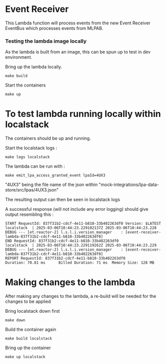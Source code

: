 # Event Receiver

This Lambda function will process events from the new Event Receiver EventBus which processes events from MLPAB.

### Testing the lambda image locally

As the lambda is built from an image, this can be spun up to test in dev environment.

Bring up the lambda locally.

```
make build
```

Start the containers 
```
make up
```

# To test lambda running locally within localstack

The containers should be up and running.

Start the localstack logs :
```
make logs localstack
```

The lambda can be run with :
```
make emit_lpa_access_granted_event lpaId=4UX3
```
"4UX3" being the file name of the json within "mock-integrations/lpa-data-store/src/lpas/4UX3.json"

The resulting output can then be seen in localstack logs

A successful response (will not include any error logging) should give output resembling this :

```
START RequestId: 837f31b2-cdcf-4e11-b810-33b402263df0 Version: $LATEST
localstack  | 2025-03-06T10:44:23.229102137Z 2025-03-06T10:44:23.228 DEBUG --- [et.reactor-2] l.s.l.i.version_manager    : [event-receiver-lambda-837f31b2-cdcf-4e11-b810-33b402263df0] 
END RequestId: 837f31b2-cdcf-4e11-b810-33b402263df0
localstack  | 2025-03-06T10:44:23.229119262Z 2025-03-06T10:44:23.229 DEBUG --- [et.reactor-2] l.s.l.i.version_manager    : [event-receiver-lambda-837f31b2-cdcf-4e11-b810-33b402263df0] 
REPORT RequestId: 837f31b2-cdcf-4e11-b810-33b402263df0     
Duration: 70.81 ms      Billed Duration: 71 ms  Memory Size: 128 MB 
```

# Making changes to the lambda
After making any changes to the lambda, a re-build will be needed for the changes to be applied

Bring localstack down first
```
make down
```
Build the container again
```
make build localstack
```
Bring up the container
```
make up localstack
```